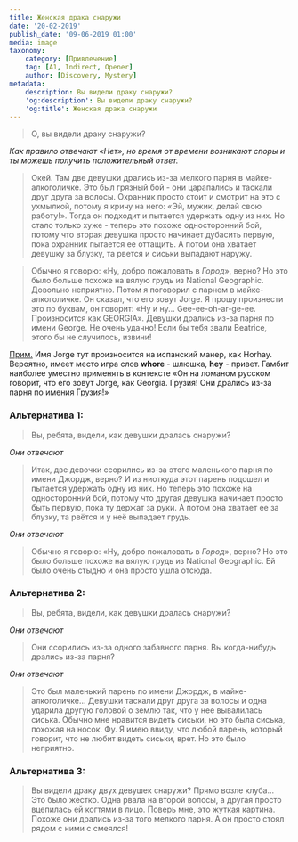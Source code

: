 ```yaml
---
title: Женская драка снаружи
date: '20-02-2019'
publish_date: '09-06-2019 01:00'
media: image
taxonomy:
    category: [Привлечение]
    tag: [A1, Indirect, Opener]
    author: [Discovery, Mystery]
metadata:
    description: Вы видели драку снаружи?
    'og:description': Вы видели драку снаружи?
    'og:title': Женская драка снаружи
---
```


> О, вы видели драку снаружи?

_Как правило отвечают «Нет», но время от времени возникают споры и ты можешь получить положительный ответ._

> Окей. Там две девушки дрались из-за мелкого парня в майке-алкоголичке. Это был грязный бой - они царапались и таскали друг друга за волосы. Охранник просто стоит и смотрит на это с ухмылкой, потому я кричу на него: «Эй, мужик, делай свою работу!». Тогда он подходит и пытается удержать одну из них. Но стало только хуже - теперь это похоже односторонний бой, потому что вторая девушка просто начинает дубасить первую, пока охранник пытается ее оттащить. А потом она хватает девушку за блузку, та рвется и сиськи выпадают наружу.

> Обычно я говорю: «Ну, добро пожаловать в _Город_», верно? Но это было больше похоже на вялую грудь из National Geographic. Довольно неприятно. Потом я поговорил с парнем в майке-алкоголичке. Он сказал, что его зовут Jorge. Я прошу произнести это по буквам, он говорит: «Ну и ну... Gee-ee-oh-ar-ge-ee. Произносится как GEORGIA». Девушки дрались из-за парня по имени George. Не очень удачно! Если бы тебя звали Beatrice, этого бы не случилось, извини!

[Прим.](/players/dmitry-yakushev "Dmitry Yakushev") Имя Jorge тут произносится на испанский манер, как Horhay. Вероятно, имеет место игра слов **whore** - шлюшка, **hey** - привет. Гамбит наиболее уместно применять в контексте «Он на ломаном русском говорит, что его зовут Jorge, как Georgia. Грузия! Они дрались из-за парня по имения Грузия!»

### Альтернатива 1:

> Вы, ребята, видели, как девушки дралась снаружи?

_Они отвечают_

> Итак, две девочки ссорились из-за этого маленького парня по имени Джордж, верно? И из ниоткуда этот парень подошел и пытается удержать одну из них. Но теперь это похоже на односторонний бой, потому что другая девушка начинает просто быть первую, пока ту держат за руки. А потом она хватает ее за блузку, та рвётся и у неё выпадает грудь.

_Они отвечают_

> Обычно я говорю: «Ну, добро пожаловать в _Город_», верно? Но это было больше похоже на вялую грудь из National Geographic. Ей было очень стыдно и она просто ушла отсюда.

### Альтернатива 2:

> Вы, ребята, видели, как девушки дралась снаружи?

_Они отвечают_

> Они ссорились из-за одного забавного парня. Вы когда-нибудь дрались из-за парня?

_Они отвечают_

> Это был маленький парень по имени Джордж, в майке-алкоголичке... Девушки таскали друг друга за волосы и одна ударила другую головой о землю так, что у нее вывалилась сиська. Обычно мне нравится видеть сиськи, но это была сиська, похожая на носок. Фу. Я имею ввиду, что любой парень, который говорит, что не любит видеть сиськи, врет. Но это было неприятно.

### Альтернатива 3:

> Вы видели драку двух девушек снаружи? Прямо возле клуба... Это было жестко. Одна рвала на второй волосы, а другая просто вцепилась ей когтями в лицо. Поверь мне, это жуткая картина. Похоже они дрались из-за того мелкого парня. А он просто стоял рядом с ними с смеялся!
